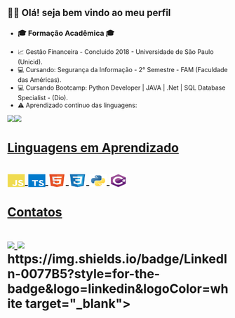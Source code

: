   ## 👨‍💻  Olá! seja bem vindo ao meu perfil  ##
   
   - ### 🎓 Formação Acadêmica 🎓 ###
   - 📈 Gestão Financeira - Concluido 2018 - Universidade de São Paulo (Unicid).
   - 💻 Cursando: Segurança da Informação - 2° Semestre - FAM (Faculdade das Américas).
   - 💻 Cursando Bootcamp: Python Developer | JAVA | .Net | SQL Database Specialist - (Dio).
   - ⚠️ Aprendizado continuo das linguagens: 
 </div>
<a href="https://github.com/ARLY-LC-JUNIOR">
<img height="145em" src="https://github-readme-stats.vercel.app/api?username=ARLY-LC-JUNIOR&show_icons=true&theme=tokyonight&include_all_commits=true&count_private=true"/><img height="145em" src="https://github-readme-stats.vercel.app/api/top-langs/?username=ARLY-LC-JUNIOR&layout=compact&langs_count=7&theme=tokyonight"/>
<h1>
Linguagens em Aprendizado 
<h1> <img align="center" alt="ARLY-Js" height="30" width="40"
src="https://raw.githubusercontent.com/devicons/devicon/master/icons/javascript/javascript-plain.svg">
<img align="center" alt="ARLY-Ts" height="30" width="40" src="https://raw.githubusercontent.com/devicons/devicon/master/icons/typescript/typescript-plain.svg">
<img align="center" alt="ARLY-HTML" height="30" width="40" src="https://raw.githubusercontent.com/devicons/devicon/master/icons/html5/html5-original.svg">
<img align="center" alt="ARLY-CSS" height="30" width="40" src="https://raw.githubusercontent.com/devicons/devicon/master/icons/css3/css3-original.svg">
<img align="center" alt="ARLY-Python" height="30" width="40" src="https://raw.githubusercontent.com/devicons/devicon/master/icons/python/python-original.svg">
<img align="center" alt="ARLY-Csharp" height="30" width="40" src="https://raw.githubusercontent.com/devicons/devicon/master/icons/csharp/csharp-original.svg">

##
<h1> Contatos <h1>
<a href = "mailto:arly.lcj@gmail.com"><img src="https://img.shields.io/badge/-Gmail-%23333?style=for-the-badge&logo=gmail&logoColor=blue" destino ="_blank">
<a href="https://www.linkedin.com/in/arly-júnior-a2ab49182"target="_blank"><img src="https://img.shields.io/badge/LinkedIn-0077B5?style=for-the-badge&logo=linkedin&logoColor=white" target="_blank"> </a>https://img.shields.io/badge/LinkedIn-0077B5?style=for-the-badge&logo=linkedin&logoColor=white target="_blank">
